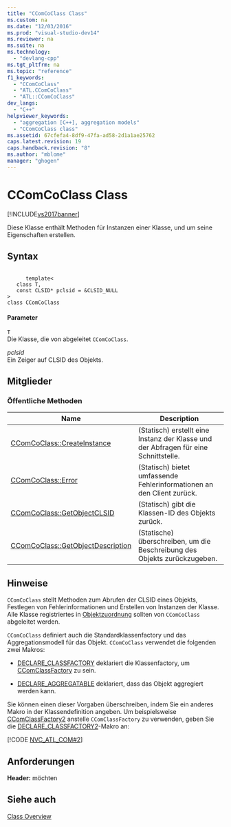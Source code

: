 ```yaml
---
title: "CComCoClass Class"
ms.custom: na
ms.date: "12/03/2016"
ms.prod: "visual-studio-dev14"
ms.reviewer: na
ms.suite: na
ms.technology: 
  - "devlang-cpp"
ms.tgt_pltfrm: na
ms.topic: "reference"
f1_keywords: 
  - "CComCoClass"
  - "ATL.CComCoClass"
  - "ATL::CComCoClass"
dev_langs: 
  - "C++"
helpviewer_keywords: 
  - "aggregation [C++], aggregation models"
  - "CComCoClass class"
ms.assetid: 67cfefa4-8df9-47fa-ad58-2d1a1ae25762
caps.latest.revision: 19
caps.handback.revision: "8"
ms.author: "mblome"
manager: "ghogen"
---
```

# CComCoClass Class
[!INCLUDE[vs2017banner](../../assembler/inline/includes/vs2017banner.md)]

Diese Klasse enthält Methoden für Instanzen einer Klasse, und um seine Eigenschaften erstellen.  
  
## Syntax  
  
```  
  
      template<  
   class T,  
   const CLSID* pclsid = &CLSID_NULL  
>  
class CComCoClass  
```  
  
#### Parameter  
 `T`  
 Die Klasse, die von abgeleitet `CComCoClass`.  
  
 *pclsid*  
 Ein Zeiger auf CLSID des Objekts.  
  
## Mitglieder  
  
### Öffentliche Methoden  
  
|Name|Description|  
|----------|-----------------|  
|[CComCoClass::CreateInstance](../Topic/CComCoClass::CreateInstance.md)|\(Statisch\) erstellt eine Instanz der Klasse und der Abfragen für eine Schnittstelle.|  
|[CComCoClass::Error](../Topic/CComCoClass::Error.md)|\(Statisch\) bietet umfassende Fehlerinformationen an den Client zurück.|  
|[CComCoClass::GetObjectCLSID](../Topic/CComCoClass::GetObjectCLSID.md)|\(Statisch\) gibt die Klassen\-ID des Objekts zurück.|  
|[CComCoClass::GetObjectDescription](../Topic/CComCoClass::GetObjectDescription.md)|\(Statische\) überschreiben, um die Beschreibung des Objekts zurückzugeben.|  
  
## Hinweise  
 `CComCoClass` stellt Methoden zum Abrufen der CLSID eines Objekts, Festlegen von Fehlerinformationen und Erstellen von Instanzen der Klasse.  Alle Klasse registriertes in [Objektzuordnung](assetId:///b57619cc-534f-4b8f-bfd4-0c12f937202f) sollten von `CComCoClass` abgeleitet werden.  
  
 `CComCoClass` definiert auch die Standardklassenfactory und das Aggregationsmodell für das Objekt.  `CComCoClass` verwendet die folgenden zwei Makros:  
  
-   [DECLARE\_CLASSFACTORY](../Topic/DECLARE_CLASSFACTORY.md) deklariert die Klassenfactory, um [CComClassFactory](../../atl/reference/ccomclassfactory-class.md) zu sein.  
  
-   [DECLARE\_AGGREGATABLE](../Topic/DECLARE_AGGREGATABLE.md) deklariert, dass das Objekt aggregiert werden kann.  
  
 Sie können einen dieser Vorgaben überschreiben, indem Sie ein anderes Makro in der Klassendefinition angeben.  Um beispielsweise [CComClassFactory2](../../atl/reference/ccomclassfactory2-class.md) anstelle `CComClassFactory` zu verwenden, geben Sie die [DECLARE\_CLASSFACTORY2](../Topic/DECLARE_CLASSFACTORY2.md)\-Makro an:  
  
 [!CODE [NVC_ATL_COM#2](../CodeSnippet/VS_Snippets_Cpp/NVC_ATL_COM#2)]  
  
## Anforderungen  
 **Header:**  möchten  
  
## Siehe auch  
 [Class Overview](../../atl/atl-class-overview.md)